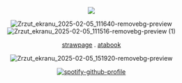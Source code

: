 <div align="center">

![](https://komarev.com/ghpvc/?username=HAAVVIIKK&color=red)

![Zrzut_ekranu_2025-02-05_111640-removebg-preview](https://github.com/user-attachments/assets/2729343f-fa04-43b6-bafe-2662b3cc7810)![Zrzut_ekranu_2025-02-05_111516-removebg-preview (1)](https://github.com/user-attachments/assets/898b8968-fd24-4bbb-af49-a5d7fa622ef6)


[strawpage](https://dexterrrrerotoppph.straw.page/) . [atabook](https://dexter.atabook.org/) 
<div align="center">

![Zrzut_ekranu_2025-02-05_151920-removebg-preview](https://github.com/user-attachments/assets/ce332f7f-06c6-447d-b621-553b907b5f5e)


[![spotify-github-profile](https://spotify-github-profile.kittinanx.com/api/view?uid=2fpbyqhbp1iqlscxltee4w0k3&cover_image=true&theme=novatorem&show_offline=false&background_color=ac1634&interchange=false&bar_color=ff0000&bar_color_cover=true)](https://github.com/kittinan/spotify-github-profile)
